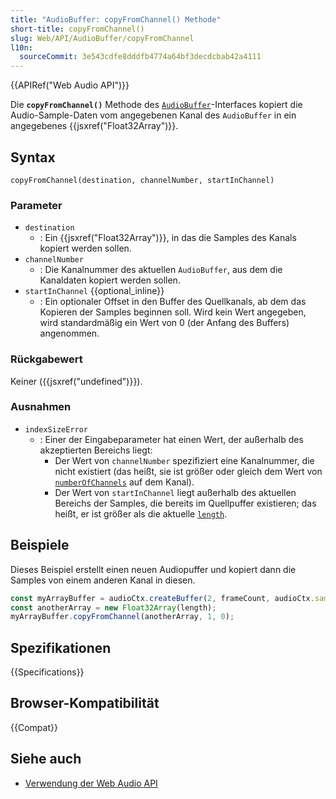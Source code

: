 ```yaml
---
title: "AudioBuffer: copyFromChannel() Methode"
short-title: copyFromChannel()
slug: Web/API/AudioBuffer/copyFromChannel
l10n:
  sourceCommit: 3e543cdfe8dddfb4774a64bf3decdcbab42a4111
---
```


{{APIRef("Web Audio API")}}

Die **`copyFromChannel()`** Methode des [`AudioBuffer`](/de/docs/Web/API/AudioBuffer)-Interfaces kopiert die Audio-Sample-Daten vom angegebenen Kanal des `AudioBuffer` in ein angegebenes {{jsxref("Float32Array")}}.

## Syntax

```js-nolint
copyFromChannel(destination, channelNumber, startInChannel)
```

### Parameter

- `destination`
  - : Ein {{jsxref("Float32Array")}}, in das die Samples des Kanals kopiert werden sollen.
- `channelNumber`
  - : Die Kanalnummer des aktuellen `AudioBuffer`, aus dem die Kanaldaten kopiert werden sollen.
- `startInChannel` {{optional_inline}}
  - : Ein optionaler Offset in den Buffer des Quellkanals, ab dem das Kopieren der Samples beginnen soll. Wird kein Wert angegeben, wird standardmäßig ein Wert von 0 (der Anfang des Buffers) angenommen.

### Rückgabewert

Keiner ({{jsxref("undefined")}}).

### Ausnahmen

- `indexSizeError`
  - : Einer der Eingabeparameter hat einen Wert, der außerhalb des akzeptierten Bereichs liegt:
    - Der Wert von `channelNumber` spezifiziert eine Kanalnummer, die nicht existiert (das heißt, sie ist größer oder gleich dem Wert von [`numberOfChannels`](/de/docs/Web/API/AudioBuffer/numberOfChannels) auf dem Kanal).
    - Der Wert von `startInChannel` liegt außerhalb des aktuellen Bereichs der Samples, die bereits im Quellpuffer existieren; das heißt, er ist größer als die aktuelle [`length`](/de/docs/Web/API/AudioBuffer/length).

## Beispiele

Dieses Beispiel erstellt einen neuen Audiopuffer und kopiert dann die Samples von einem anderen Kanal in diesen.

```js
const myArrayBuffer = audioCtx.createBuffer(2, frameCount, audioCtx.sampleRate);
const anotherArray = new Float32Array(length);
myArrayBuffer.copyFromChannel(anotherArray, 1, 0);
```

## Spezifikationen

{{Specifications}}

## Browser-Kompatibilität

{{Compat}}

## Siehe auch

- [Verwendung der Web Audio API](/de/docs/Web/API/Web_Audio_API/Using_Web_Audio_API)
